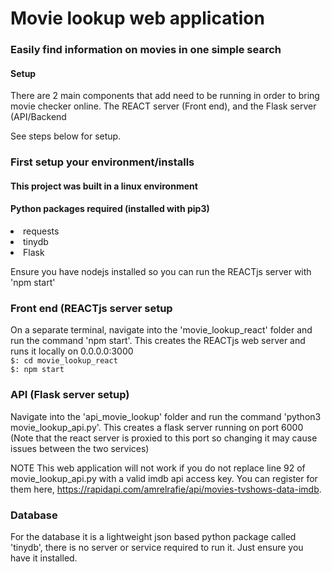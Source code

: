 <h1> Movie lookup web application </h1>
<h3> Easily find information on movies in one simple search </h3>

<h4>Setup</h4>
There are 2 main components that add need to be running in order to bring movie checker online. The REACT server (Front end), and the Flask server (API/Backend

See steps below for setup.

<h3>First setup your environment/installs</h3>
<h4>This project was built in a linux environment</h4>
<h4>Python packages required (installed with pip3)</h4>
<li>requests</li>
<li>tinydb</li>
<li>Flask</li>

Ensure you have nodejs installed so you can run the REACTjs server with 'npm start'

<h3>Front end (REACTjs server setup</h3>
<text>On a separate terminal, navigate into the 'movie_lookup_react' folder and run the command 'npm start'. This creates the REACTjs web server and runs it locally on 0.0.0.0:3000</text>

<code>
$: cd movie_lookup_react
$: npm start
</code>

<h3>API (Flask server setup)</h3>
Navigate into the 'api_movie_lookup' folder and run the command 'python3 movie_lookup_api.py'. This creates a flask server running on port 6000 (Note that the react server is proxied to this port so changing it may cause issues between the two services)

NOTE
This web application will not work if you do not replace line 92 of movie_lookup_api.py with a valid imdb api access key. You can register for them here, https://rapidapi.com/amrelrafie/api/movies-tvshows-data-imdb.

<h3>Database</h3>
For the database it is a lightweight json based python package called 'tinydb', there is no server or service required to run it. Just ensure you have it installed.
